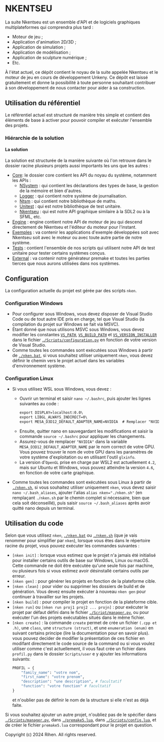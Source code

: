 # NKENTSEU

La suite Nkentseu est un ensemble d'API et de logiciels graphiques multiplateformes qui comprendra plus tard :

- Moteur de jeu ;
- Application d'animation 2D/3D ;
- Application de simulation ;
- Application de modélisation ;
- Application de sculpture numérique ;
- Etc.

À l'état actuel, ce dépôt contient le noyau de la suite appelée Nkentseu et le moteur de jeu en cours de développement Unkeny. Ce dépôt est laissé gratuitement et donne la possibilité à toute personne souhaitant contribuer à son développement de nous contacter pour aider à sa construction.

## Utilisation du référentiel

Le référentiel actuel est structuré de manière très simple et contient des éléments de base à activer pour pouvoir compiler et exécuter l'ensemble des projets.

### Hiérarchie de la solution

#### La solution

La solution est structurée de la manière suivante où l'on retrouve dans le dossier racine plusieurs projets aussi importants les uns que les autres :

- [Core](./Core): le dossier core contient les API du noyau du système, notamment les APIs :
    - [NSystem](./Core/NSystem) : qui contient les déclarations des types de base, la gestion de la mémoire et bien d'autres.
    - [Logger](./Core/Logger) : qui contient notre système de journalisation.
    - [Ntsm](./Core/Ntsm) : qui contient notre bibliothèque de maths.
    - [Unitest](./Core/Unitest) : qui est notre bibliothèque de test unitaire.
    - [Nkentseu](./Core/Nkentseu) : qui est notre API graphique similaire à la SDL2 ou à la SFML, etc.
- [Engine](./Engine) : engine contient notre API de moteur de jeu qui descend directement de Nkentseu et l'éditeur du moteur pour l'instant.
- [Exemples](./Exemples) : va contenir les applications d'exemple développées soit avec Nkentseu soit avec le moteur ou avec toute autre partie de notre système.
- [Tests](./Tests) : contient l'ensemble de nos scripts qui utilisent notre API de test unitaire pour tester certains systèmes conçus.
- [External](./External) : va contenir notre générateur premake et toutes les parties tierces que nous aurons utilisées dans nos systèmes.

## Configuration

La configuration actuelle du projet est gérée par des scripts `nken`.

### Configuration Windows
- Pour configurer sous Windows, vous devez disposer de Visual Studio Code ou de tout autre IDE pris en charge, tel que Visual Studio (la compilation du projet sur Windows se fait via MSVC).
- Étant donné que nous utilisons MSVC sous Windows, vous devez modifier les constantes [`VS_PATH`](./Scripts/configuration.py), [`VS_BUILD_PATH`](./Scripts/configuration.py) et [`VS_VERSION_INSTALLER`](./Scripts/configuration.py) dans le fichier [`./Scripts/configuration.py`](./Scripts/configuration.py) en fonction de votre version de Visual Studio.
- Comme toutes les commandes sont exécutées sous Windows à partir de [`./nken.bat`](./nken.bat), si vous souhaitez utiliser uniquement `nken`, vous devez définir le chemin vers le projet actuel dans les variables d'environnement système.

### Configuration Linux
- Si vous utilisez WSL sous Windows, vous devez :
    * Ouvrir un terminal et saisir `nano ~/.bashrc`, puis ajouter les lignes suivantes au code :
        ```markdown
        export DISPLAY=localhost:0.0\
        export LIBGL_ALWAYS_INDIRECT=0\
        export MESA_D3D12_DEFAULT_ADAPTER_NAME=NVIDIA  # Remplacer "NVIDIA" par le nom de votre GPU\
        ```
    * Ensuite, quitter nano en sauvegardant les modifications et saisir la commande `source ~/.bashrc` pour appliquer les changements.
    * Assurez-vous de remplacer `"NVIDIA"` dans la variable `MESA_D3D12_DEFAULT_ADAPTER_NAME` par le nom correct de votre GPU. Vous pouvez trouver le nom de votre GPU dans les paramètres de votre système d'exploitation ou en utilisant l'outil `glxinfo`.
    * La version d'`OpenGL` prise en charge par WSL2 est actuellement `4.2`, mais sur Ubuntu et Windows, vous pouvez atteindre la version `4.6`, en fonction de votre carte graphique.

    
- Comme toutes les commandes sont exécutées sous Linux à partir de [`./nken.sh`](./nken.sh), si vous souhaitez utiliser uniquement `nken`, vous devez saisir `nano ~/.bash_aliases`, ajouter l'alias `alias nken="./nken.sh"` (en remplaçant `./nken.sh` par le chemin complet si nécessaire, bien que cela soit déconseillé), puis saisir `source ~/.bash_aliases` après avoir quitté nano depuis un terminal.

## Utilisation du code
Selon que vous utilisez `nken`, [`./nken.bat`](./nken.bat) ou [`./nken.sh`](./nken.sh) (que je vais renommer pour simplifier par `nken`), lorsque vous êtes dans le répertoire racine du projet, vous pouvez exécuter les commandes suivantes :

- `[nken init]` : lorsque vous estimez que le projet n'a jamais été initialisé pour installer certains outils de base sur Windows, Linux ou macOS. Cette commande ne doit être exécutée qu'une seule fois par machine, ou plusieurs fois si vous estimez avoir désinstallé certains outils par erreur.
- `[nken gen]` : pour générer les projets en fonction de la plateforme cible.
- `[nken clean]` : pour vider ou supprimer les dossiers de build et de génération. Vous devez ensuite exécuter à nouveau `nken gen` pour continuer à travailler sur les projets.
- `[nken build]` : pour compiler le projet en fonction de la plateforme cible.
- `[nken run]` ou `[nken run proj1 proj2 ... projn]` : pour exécuter le projet par défaut défini dans le fichier [`./Script/manager.py`](./Scripts/manager.py), ou pour exécuter l'un des projets exécutables situés dans le même fichier.
- `[nken create]` : la commande `create` permet de crée un fichier `(.cpp et .h)`, une `class`, une `structure (struct)`, et une `enumeration (enum)` en suivant certains principe (lire la documentation pour en savoir plus). vous pouvez decider de modifier la présentation de ces fichier en modifant directement le code source de la command ou si vous voulez utiliser comme c'est actuellement, il vous faut crée un fichier dans `profil.py` dans le dossier `Scripts/user` e y ajouter les informations suivants:
    ```python
    PROFIL = {
        "family_name": "votre nom",
        "first_name": "votre prenom",
        "description": "une description", # facultatif
        "function": "votre fonction" # facultatif
    }
    ```
    et n'oublier pas de définir le nom de la structure si elle n'est as déjà faite.

Si vous souhaitez ajouter un autre projet, n'oubliez pas de le spécifier dans [`./Scripts/manager.py`](./Scripts/manager.py), dans [`./premake5.lua`](./premake5.lua), dans [`./Scripts/config.lua`](./Scripts/config.lua), et de créer le fichier `premake5.lua` correspondant pour le projet en question.

Copyright (c) 2024 Rihen. All rights reserved.